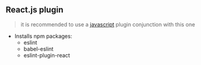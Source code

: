 ## React.js plugin

> it is recommended to use a [javascript](https://github.com/oh-my-neovim/oh-my-neovim/blob/master/plugins/javascript/README.md) plugin conjunction with this one

* Installs npm packages:
    - eslint
    - babel-eslint
    - eslint-plugin-react

